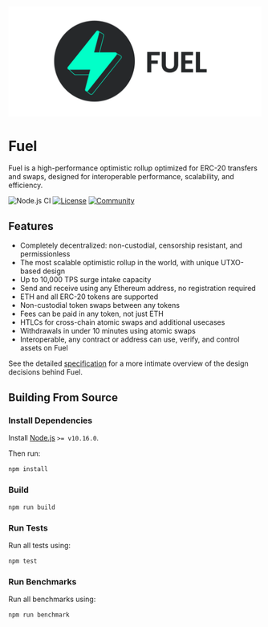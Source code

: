 ![Fuel](public/banner.png)

Fuel
===

Fuel is a high-performance optimistic rollup optimized for ERC-20 transfers and swaps, designed for interoperable performance, scalability, and efficiency.

![Node.js CI](https://github.com/FuelLabs/fuel/workflows/Node.js%20CI/badge.svg)
[![License](https://img.shields.io/badge/License-Apache%202.0-blue.svg)](https://opensource.org/licenses/Apache-2.0)
[![Community](https://img.shields.io/badge/chat%20on-discord-orange?&logo=discord&logoColor=ffffff&color=7389D8&labelColor=6A7EC2)](https://discord.gg/xfpK4Pe)

Features
---

- Completely decentralized: non-custodial, censorship resistant, and permissionless
- The most scalable optimistic rollup in the world, with unique UTXO-based design
- Up to 10,000 TPS surge intake capacity
- Send and receive using any Ethereum address, no registration required
- ETH and all ERC-20 tokens are supported
- Non-custodial token swaps between any tokens
- Fees can be paid in any token, not just ETH
- HTLCs for cross-chain atomic swaps and additional usecases
- Withdrawals in under 10 minutes using atomic swaps
- Interoperable, any contract or address can use, verify, and control assets on Fuel

See the detailed [specification](https://docs.fuel.sh) for a more intimate overview of the design decisions behind Fuel.

Building From Source
---

### Install Dependencies

Install [Node.js](https://nodejs.org/en/) `>= v10.16.0`.

Then run:

```sh
npm install
```

### Build

```sh
npm run build
```

### Run Tests

Run all tests using:

```sh
npm test
```

### Run Benchmarks

Run all benchmarks using:

```sh
npm run benchmark
```

